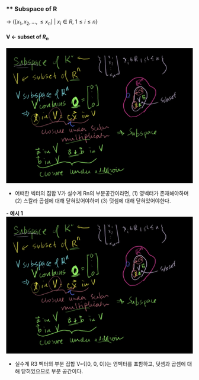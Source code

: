
### ** Subspace of R
  → {$[x_1, x_2, … , ≤ x_n]$ | $x_i ∈ R$, $1 ≤ i ≤ n$}

#### V <- subset of $R_n$
![](images/Khan%20Linear%20Algebra/1-4-1-1.png)
-   어떠한 벡터의 집합 V가 실수계 Rn의 부분공간이라면,
    (1) 영벡터가 존재해야하며    
    (2) 스칼라 곱셈에 대해 닫혀있어야하며
    (3) 덧셈에 대해 닫혀있어야한다.

**- 예시 1**
![](images/Khan%20Linear%20Algebra/1-4-1-2.png)
- 실수계 R3 벡터의 부분 집합 V={[0, 0, 0]}는 영벡터를 포함하고, 덧셈과 곱셈에 대해 닫혀있으므로 부분 공간이다.

